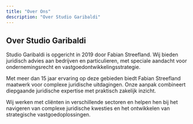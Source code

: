 ```yaml
---
title: "Over Ons"
description: "Over Studio Garibaldi"
---
```


## Over Studio Garibaldi

Studio Garibaldi is opgericht in 2019 door Fabian Streefland. Wij bieden juridisch advies aan bedrijven en particulieren, met speciale aandacht voor ondernemingsrecht en vastgoedontwikkelingsstrategie.

Met meer dan 15 jaar ervaring op deze gebieden biedt Fabian Streefland maatwerk voor complexe juridische uitdagingen. Onze aanpak combineert diepgaande juridische expertise met praktisch zakelijk inzicht.

Wij werken met cliënten in verschillende sectoren en helpen hen bij het navigeren van complexe juridische kwesties en het ontwikkelen van strategische vastgoedoplossingen.
